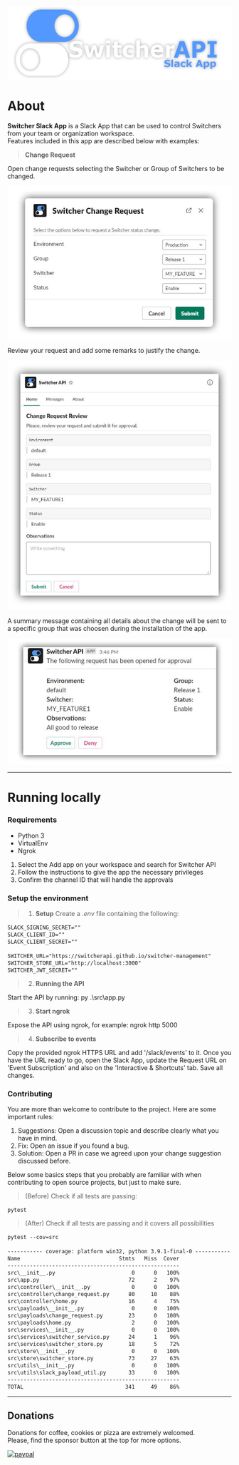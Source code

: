 ![Switcher Slack App](https://raw.githubusercontent.com/switcherapi/switcherapi-assets/master/samples/slack/logo.png)

# About
**Switcher Slack App** is a Slack App that can be used to control Switchers from your team or organization workspace.</br>
Features included in this app are described below with examples:

> **Change Request**

Open change requests selecting the Switcher or Group of Switchers to be changed.

![Slack App - Change Request](https://raw.githubusercontent.com/switcherapi/switcherapi-assets/master/samples/slack/change_request_modal.png)

Review your request and add some remarks to justify the change.

![Slack App - Change Request](https://raw.githubusercontent.com/switcherapi/switcherapi-assets/master/samples/slack/change_request_review.png)

A summary message containing all details about the change will be sent to a specific group that was choosen during the installation of the app.

![Slack App - Change Request](https://raw.githubusercontent.com/switcherapi/switcherapi-assets/master/samples/slack/change_request_approval.png)

* * *

# Running locally

### Requirements  
- Python 3
- VirtualEnv
- Ngrok

1. Select the Add app on your workspace and search for Switcher API
2. Follow the instructions to give the app the necessary privileges
3. Confirm the channel ID that will handle the approvals

### Setup the environment

> 1. **Setup**
Create a *.env* file containing the following:

```
SLACK_SIGNING_SECRET=""
SLACK_CLIENT_ID=""
SLACK_CLIENT_SECRET=""

SWITCHER_URL="https://switcherapi.github.io/switcher-management"
SWITCHER_STORE_URL="http://localhost:3000"
SWITCHER_JWT_SECRET=""
```

> 2. **Running the API**

Start the API by running: py .\src\app.py

> 3. **Start ngrok**

Expose the API using ngrok, for example: ngrok http 5000

> 4. **Subscribe to events**

Copy the provided ngrok HTTPS URL and add '/slack/events' to it.
Once you have the URL ready to go, open the Slack App, update the Request URL on 'Event Subscription' and also on the 'Interactive & Shortcuts' tab.
Save all changes.

### Contributing

You are more than welcome to contribute to the project. 
Here are some important rules:

1. Suggestions: Open a discussion topic and describe clearly what you have in mind.
2. Fix: Open an issue if you found a bug.
3. Solution: Open a PR in case we agreed upon your change suggestion discussed before.

Below some basics steps that you probably are familiar with when contributing to open source projects, but just to make sure.

> (Before) Check if all tests are passing:

```
pytest
```

> (After) Check if all tests are passing and it covers all possibilities 

```
pytest --cov=src

----------- coverage: platform win32, python 3.9.1-final-0 -----------
Name                               Stmts   Miss  Cover
------------------------------------------------------
src\__init__.py                        0      0   100%
src\app.py                            72      2    97%
src\controller\__init__.py             0      0   100%
src\controller\change_request.py      80     10    88%
src\controller\home.py                16      4    75%
src\payloads\__init__.py               0      0   100%
src\payloads\change_request.py        23      0   100%
src\payloads\home.py                   2      0   100%
src\services\__init__.py               0      0   100%
src\services\switcher_service.py      24      1    96%
src\services\switcher_store.py        18      5    72%
src\store\__init__.py                  0      0   100%
src\store\switcher_store.py           73     27    63%
src\utils\__init__.py                  0      0   100%
src\utils\slack_payload_util.py       33      0   100%
------------------------------------------------------
TOTAL                                341     49    86%
```


* * *

## Donations
Donations for coffee, cookies or pizza are extremely welcomed.</br>
Please, find the sponsor button at the top for more options.

[![paypal](https://www.paypalobjects.com/en_US/i/btn/btn_donateCC_LG.gif)](https://www.paypal.com/cgi-bin/webscr?cmd=_s-xclick&hosted_button_id=9FKW64V67RKXW&source=url)
